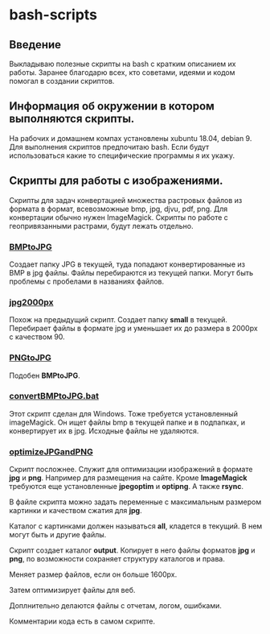 # bash-scripts
## Введение
Выкладываю полезные скрипты на bash с кратким описанием их работы.
Заранее благодарю всех, кто советами, идеями и кодом помогал в создании скриптов.

## Информация об окружении в котором выполняются скрипты.
На рабочих и домашнем компах установлены xubuntu 18.04, debian 9. 
Для выполнения скриптов предпочитаю bash. 
Если будут использоваться какие то специфические программы я их укажу.

## Скрипты для работы с изображениями.
Скрипты для задач конвертацией множества растровых файлов из формата в формат, всевозможные bmp, jpg, djvu, pdf, png. Для конвертации обычно нужен ImageMagick. 
Скрипты по работе с геопривязанными растрами, будут лежать отдельно.

### [BMPtoJPG](https://github.com/kart0graf/bash-scripts/blob/master/work_with_images/BMPtoJPG)
Создает папку JPG в текущей, туда попадают конвертированные из BMP в jpg  файлы. Файлы перебираются  из текущей папки. Могут быть проблемы с пробелами в названиях файлов.

### [jpg2000px](https://github.com/kart0graf/bash-scripts/blob/master/work_with_images/jpg2000px)
Похож на предыдущий скрипт. Создает папку **small** в текущей. Перебирает файлы в формате jpg и уменьшает их до размера в 2000px с качеством 90. 

### [PNGtoJPG](https://github.com/kart0graf/bash-scripts/blob/master/work_with_images/PNGtoJPG)
Подобен **BMPtoJPG**. 

### [convertBMPtoJPG.bat](https://github.com/kart0graf/bash-scripts/blob/master/work_with_images/convertBMPtoJPG.bat)
Этот скрипт сделан для Windows. Тоже требуется установленный imageMagick.
Он ищет файлы bmp в текущей папке и в подпапках, и конвертирует их в jpg. Исходные файлы не удаляются. 

### [optimizeJPGandPNG](https://github.com/kart0graf/bash-scripts/blob/master/work_with_images/optimizeJPGandPNG)

Скрипт посложнее. Служит для оптимизации изображений в формате **jpg** и **png**. Например для размещения на сайте. Кроме **ImageMagick** требуются еще установленные **jpegoptim** и **optipng**. А также **rsync**. 

В файле скрипта можно задать переменные с максимальным размером картинки и качеством сжатия для  **jpg**.

Каталог с картинками должен называться **all**, кладется в текущий. В нем могут быть и другие файлы.

Скрипт создает каталог **output**. Копирует в него файлы форматов **jpg** и **png**, по возможности сохраняет структуру каталогов и права.

Меняет размер файлов, если он больше 1600px. 

Затем оптимизирует файлы для веб.

Доплнительно делаются файлы с отчетам, логом, ошибками.

Комментарии кода есть в самом скрипте.











